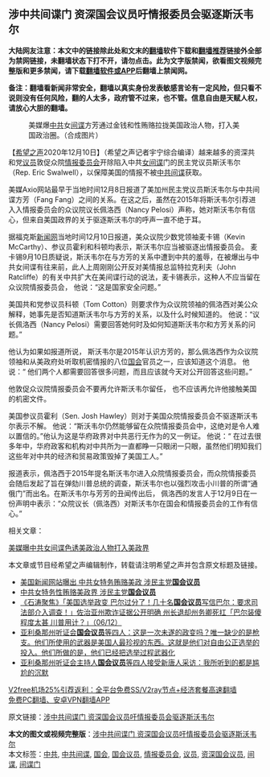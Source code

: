  <h2>涉中共间谍门 资深国会议员吁情报委员会驱逐斯沃韦尔</h2> <p class="notice"><b>大陆网友注意：本文中的链接除此处和文末的<a href="https://github.com/bannedbook/fanqiang" >翻墙</a>软件下载和<a href="https://github.com/killgcd/justmysocks/blob/master/README.md">翻墙推荐</a>链接外全部为禁网链接，未翻墙状态下打不开，请勿点击。此为文字版禁闻，欲看图文视频完整版和更多禁闻，请下载<a href="https://github.com/bannedbook/fanqiang">翻墙软件或APP</a>后翻墙上禁闻网。</p><p>备注：翻墙看新闻非常安全，翻墙以真实身份发表敏感言论有一定风险，但只看不说则没有任何风险，翻的人太多，政府管不过来，也不管。信息自由是天赋人权，请放心大胆的翻墙。</b></p>  <div class="entry"> <figure><figcaption>美媒爆<a href="https://www.bannedbook.org/bnews/tag/%e4%b8%ad%e5%85%b1/" class="st_tag internal_tag" rel="tag" title="标签 中共 下的日志">中共</a>女<a href="https://www.bannedbook.org/bnews/tag/%e9%97%b4%e8%b0%8d/" class="st_tag internal_tag" rel="tag" title="标签 间谍 下的日志">间谍</a>方芳通过金钱和性贿赂拉拢美国政治人物，打入美国政治圈。（合成图片）</figcaption></figure> <p>【<span class='wp_keywordlink_affiliate'><a href="https://www.soundofhope.org" title="希望之声" target="_blank">希望之声</a></span>2020年12月10日】（希望之声记者宇宁综合编译）越来越多的资深共和党<a href="https://www.bannedbook.org/bnews/tag/%e8%ae%ae%e5%91%98/" class="st_tag internal_tag" rel="tag" title="标签 议员 下的日志">议员</a>敦促众院<a href="https://www.bannedbook.org/bnews/tag/%E6%83%85%E6%8A%A5%E5%A7%94%E5%91%98%E4%BC%9A/" class="st_tag internal_tag" rel="tag" title="标签 情报委员会 下的日志">情报委员会</a>开除陷入中共<span class='wp_keywordlink'><a href="https://www.bannedbook.org/forum2/topic3076.html" title="《传奇女谍-邓文迪传》" target="_blank">女间谍</a></span>门的民主党议员斯沃韦尔（Rep. Eric Swalwell），以保障美国的情报不被<a href="https://www.bannedbook.org/bnews/tag/%e4%b8%ad%e5%85%b1%e9%97%b4%e8%b0%8d/" class="st_tag internal_tag" rel="tag" title="标签 中共间谍 下的日志">中共间谍</a>获取。</p> <p>美媒Axio网站最早于当地时间12月8日报道了美加州民主党议员斯沃韦尔与中共间谍方芳（Fang Fang）之间的关系。在这之后，虽然在2015年将斯沃韦尔引荐进入入情报委员会的众议院议长佩洛西（Nancy Pelosi）声称，她对斯沃韦尔有信心，但来自美国政界的关于驱逐斯沃韦尔的呼声一直不绝于耳。 </p> <p>据福克斯<span class='wp_keywordlink_affiliate'><a href="https://www.bannedbook.org/" title="新闻网">新闻网</a></span>当地时间12月10日报道，美众议院少数党领袖麦卡锡（Kevin McCarthy）、参议员霍利和科顿均表示，斯沃韦尔应当被驱逐出情报委员会。 麦卡锡9月10日质疑说，斯沃韦尔在与方芳的关系中遭到中共的羞辱，在被爆出与中共女间谍有往来前，此人上周刚刚公开反对美情报总监特拉克利夫（John Ratcliffe）的有关中共扩大在美间谍行动的说法，麦卡锡表示，这种人不应当留在众议院情报委员会， 他说：“这是国家安全问题。”</p>  <p>美国共和党参议员科顿（Tom Cotton）则要求作为众议院领袖的佩洛西对美公众解释，她事先是否知道斯沃韦尔与方芳的关系，以及什么时候知道的。 他说：“议长佩洛西（Nancy Pelosi）需要回答她何时及如何知道斯沃韦尔和方芳关系的问题。”</p> <p>他认为如果如报道所说， 斯沃韦尔是2015年认识方芳的，那么佩洛西作为众议院领袖和从美政府处听取机密情报的八位<a href="https://www.bannedbook.org/bnews/tag/%e5%9b%bd%e4%bc%9a/" class="st_tag internal_tag" rel="tag" title="标签 国会 下的日志">国会</a>官员之一，应该知道这个消息。 他说：“ 他们两个人都需要回答很多问题，而且应该就今天对公开回答这些问题。”</p> <p>他敦促众议院情报委员会不要再允许斯沃韦尔留任， 也不应该再允许他接触美国的机密文件。</p>  <p>美国参议员霍利（Sen. Josh Hawley）则对于美国众院情报委员会不驱逐斯沃韦尔表示不解。 他说：“斯沃韦尔仍然能够留在众院情报委员会中，这绝对是令人难以置信的。”他认为这是华府政界对中共恶行无作为的又一例证。 他说：“ 在过去很多年中，华府政客和机构对中共所为一直都睁一只眼闭一只眼，虽然他们明知我们这些年对中共的经济和贸易政策毁掉了美国工人。”</p> <p>报道表示，佩洛西于2015年提名斯沃韦尔进入众院情报委员会，而众院情报委员会随后发起了旨在弹劾川普总统的调查，斯沃韦尔也以强烈攻击小川普的所谓“通俄门”而出名。在斯沃韦尔与芳芳的丑闻传出后， 佩洛西的发言人于12月9日在一份声明中表示：“众院议长（佩洛西）对斯沃韦尔在国会和情报委员会的工作有信心。”</p> <p>相关文章：</p>  <p><a data-ctorig="https://www.soundofhope.org/post/451681" data-cturl="https://www.google.com/url?client=internal-element-cse&amp;cx=007749283119516952101:0iwnfnkwnek&amp;q=https://www.soundofhope.org/post/451681&amp;sa=U&amp;ved=2ahUKEwjiyOmL_MTtAhWYtZ4KHSFyBOEQFjAAegQIARAC&amp;usg=AOvVaw0lZg_H6yQAePSAL22wJaSQ" href="https://www.soundofhope.org/post/451681" target="_blank">美媒曝中共女间谍色诱美政治人物打入美政界</a></p> <p>本文章或节目经希望之声编辑制作，转载请注明希望之声并包含原文标题及链接。</p> <ul class='op-related-articles' title='相关阅读'> <li><a href='https://www.bannedbook.org/bnews/bannedvideo/20201211/1445687.html' target='_blank'>美国新闻网站曝出 中共女特务贿赂美政 涉民主党<b>国会议员</b></a></li> <li><a href='https://www.bannedbook.org/bnews/taiwannews/20201210/1445279.html' target='_blank'>中共女特务性贿赂美政界 涉民主党<b>国会议员</b></a></li> <li><a href='https://www.bannedbook.org/bnews/bannedvideo/20201207/1443262.html' target='_blank'>《石涛聚焦》「美国选举政变 巴尔过分了！几十名<b>国会议员</b>写信巴尔：要求司法部介入调查！」佐治亚州欺诈证据公开明确 州长退却州务卿死扛「巴尔装傻程度太甚 川普用计？」（06/12）</a></li> <li><a href='https://www.bannedbook.org/bnews/bannedvideo/20201206/1442977.html' target='_blank'>亚利桑那州听证会<b>国会议员</b>等四人：这是一次未遂的政变吗？唯一缺少的是枪支。他们所使用的武器是美国人最珍视的东西。这就是他们对自由公正选举的投入。他们所做的是，他们已经把选举过程武器化</a></li> <li><a href='https://www.bannedbook.org/bnews/bannedvideo/20201206/1442792.html' target='_blank'>亚利桑那州听证会主持人<b>国会议员</b>等四人接受新唐人采访：我所听到的都是尴尬的沉默</a></li> </ul> <p class="texttj"> <a href="https://github.com/bannedbook/fanqiang/wiki/V2ray%E6%9C%BA%E5%9C%BA" target="_blank">V2free机场25%引荐返利：全平台免费SS/V2ray节点+经济套餐高速翻墙</a><br/> <a href="https://github.com/bannedbook/fanqiang/wiki/%E7%A6%81%E9%97%BB%E7%BD%91%E5%AE%89%E5%8D%93%E7%BF%BB%E5%A2%99%E6%96%B0%E9%97%BBAPP" target="_blank">免费PC翻墙、安卓VPN翻墙APP</a></p><p>原文链接：<a class="src_link"  href="https://www.soundofhope.org/post/452434" target="_blank">涉中共间谍门 资深国会议员吁情报委员会驱逐斯沃韦尔</a></p> <a name='sharetosocial'></a>       <div><b>本文的图文或视频完整版</b>：<a href='https://www.bannedbook.org/bnews/comments/20201211/1445744.html'>涉中共间谍门 资深国会议员吁情报委员会驱逐斯沃韦尔</a></div>  </div><!--END ENTRY--> <div class="postfooter"> <div>本文标签：<a href="https://www.bannedbook.org/bnews/tag/%e4%b8%ad%e5%85%b1/" rel="tag">中共</a>, <a href="https://www.bannedbook.org/bnews/tag/%e4%b8%ad%e5%85%b1%e9%97%b4%e8%b0%8d/" rel="tag">中共间谍</a>, <a href="https://www.bannedbook.org/bnews/tag/%e5%9b%bd%e4%bc%9a/" rel="tag">国会</a>, <a href="https://www.bannedbook.org/bnews/tag/%e5%9b%bd%e4%bc%9a%e8%ae%ae%e5%91%98/" rel="tag">国会议员</a>, <a href="https://www.bannedbook.org/bnews/tag/%E6%83%85%E6%8A%A5%E5%A7%94%E5%91%98%E4%BC%9A/" rel="tag">情报委员会</a>, <a href="https://www.bannedbook.org/bnews/tag/%e8%ae%ae%e5%91%98/" rel="tag">议员</a>, <a href="https://www.bannedbook.org/bnews/tag/%E8%B5%84%E6%B7%B1%E5%9B%BD%E4%BC%9A%E8%AE%AE%E5%91%98/" rel="tag">资深国会议员</a>, <a href="https://www.bannedbook.org/bnews/tag/%e9%97%b4%e8%b0%8d/" rel="tag">间谍</a>, <a href="https://www.bannedbook.org/bnews/tag/%E9%97%B4%E8%B0%8D%E9%97%A8/" rel="tag">间谍门</a></div>  </div><!--END POSTFOOTER--> 